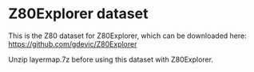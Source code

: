 # Z80Explorer dataset

This is the Z80 dataset for Z80Explorer, which can be downloaded here: https://github.com/gdevic/Z80Explorer

Unzip layermap.7z before using this dataset with Z80Explorer.
